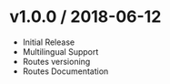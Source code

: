 # v1.0.0 / 2018-06-12

- Initial Release
- Multilingual Support
- Routes versioning
- Routes Documentation
